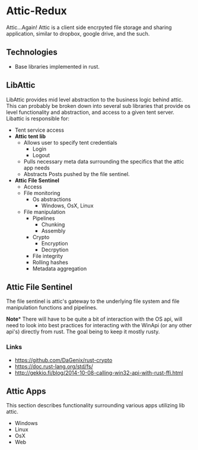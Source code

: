 # Attic-Redux
Attic...Again! Attic is a client side encrpyted file storage and sharing application, similar to dropbox, google drive, and the such.

## Technologies
* Base libraries implemented in rust.

## LibAttic
LibAttic provides mid level abstraction to the business logic behind attic. This can probably be broken down into several sub libraries that provide os level functionality and abstraction, and access to a given tent server. Libattic is responsible for:
* Tent service access
* **Attic tent lib**
  * Allows user to specify tent credentials
    * Login 
    * Logout
  * Pulls necessary meta data surrounding the specifics that the attic app needs
  * Abstracts Posts pushed by the file sentinel.
* **Attic File Sentinel**
  * Access
  * File monitoring
    * Os abstractions
      * Windows, OsX, Linux
  * File manipulation
    * Pipelines
      * Chunking
      * Assembly 
    * Crypto
      * Encryption
      * Decrpytion 
     * File integrity
      * Rolling hashes
      * Metadata aggregation
 
## Attic File Sentinel     
The file sentinel is attic's gateway to the underlying file system and file manipulation functions and pipelines.

**Note*** There will have to be quite a bit of interaction with the OS api, will need to look into best practices for interacting with the WinApi (or any other api's) directly from rust. The goal being to keep it mostly rusty.

### Links
* https://github.com/DaGenix/rust-crypto
* https://doc.rust-lang.org/std/fs/
* http://gekkio.fi/blog/2014-10-08-calling-win32-api-with-rust-ffi.html


## Attic Apps
This section describes functionality surrounding various apps utilizing lib attic.

* Windows
* Linux
* OsX
* Web




      
